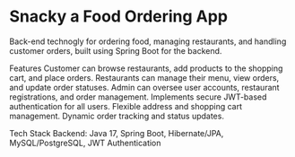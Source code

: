 # Snacky a Food Ordering App
Back-end technogly for ordering food, managing restaurants, and handling customer orders, built using Spring Boot for the backend.

Features
Customer can browse restaurants, add products to the shopping cart, and place orders.
Restaurants can manage their menu, view orders, and update order statuses.
Admin can oversee user accounts, restaurant registrations, and order management.
Implements secure JWT-based authentication for all users.
Flexible address and shopping cart management.
Dynamic order tracking and status updates.

Tech Stack
Backend:
Java 17,
Spring Boot,
Hibernate/JPA,
MySQL/PostgreSQL,
JWT Authentication
